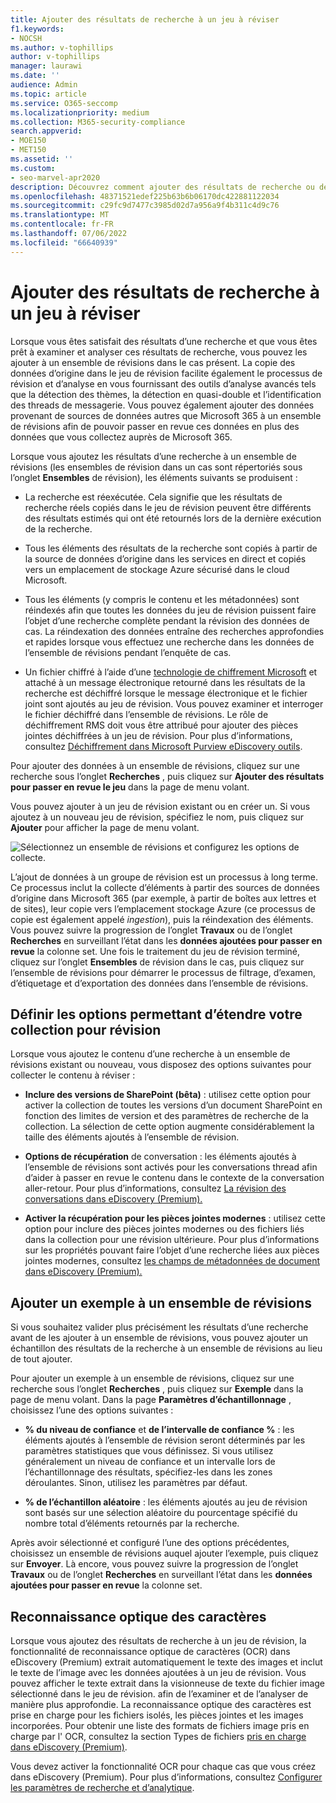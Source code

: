 ```yaml
---
title: Ajouter des résultats de recherche à un jeu à réviser
f1.keywords:
- NOCSH
ms.author: v-tophillips
author: v-tophillips
manager: laurawi
ms.date: ''
audience: Admin
ms.topic: article
ms.service: O365-seccomp
ms.localizationpriority: medium
ms.collection: M365-security-compliance
search.appverid:
- MOE150
- MET150
ms.assetid: ''
ms.custom:
- seo-marvel-apr2020
description: Découvrez comment ajouter des résultats de recherche ou des exemples de ces résultats de recherche à un ensemble de cas eDiscovery (Premium).
ms.openlocfilehash: 48371521edef225b63b6b06170dc422881122034
ms.sourcegitcommit: c29fc9d7477c3985d02d7a956a9f4b311c4d9c76
ms.translationtype: MT
ms.contentlocale: fr-FR
ms.lasthandoff: 07/06/2022
ms.locfileid: "66640939"
---
```

# <a name="add-search-results-to-a-review-set"></a>Ajouter des résultats de recherche à un jeu à réviser

Lorsque vous êtes satisfait des résultats d’une recherche et que vous êtes prêt à examiner et analyser ces résultats de recherche, vous pouvez les ajouter à un ensemble de révisions dans le cas présent. La copie des données d’origine dans le jeu de révision facilite également le processus de révision et d’analyse en vous fournissant des outils d’analyse avancés tels que la détection des thèmes, la détection en quasi-double et l’identification des threads de messagerie. Vous pouvez également ajouter des données provenant de sources de données autres que Microsoft 365 à un ensemble de révisions afin de pouvoir passer en revue ces données en plus des données que vous collectez auprès de Microsoft 365.

Lorsque vous ajoutez les résultats d’une recherche à un ensemble de révisions (les ensembles de révision dans un cas sont répertoriés sous l’onglet **Ensembles** de révision), les éléments suivants se produisent :

- La recherche est réexécutée. Cela signifie que les résultats de recherche réels copiés dans le jeu de révision peuvent être différents des résultats estimés qui ont été retournés lors de la dernière exécution de la recherche.

- Tous les éléments des résultats de la recherche sont copiés à partir de la source de données d’origine dans les services en direct et copiés vers un emplacement de stockage Azure sécurisé dans le cloud Microsoft.

- Tous les éléments (y compris le contenu et les métadonnées) sont réindexés afin que toutes les données du jeu de révision puissent faire l’objet d’une recherche complète pendant la révision des données de cas. La réindexation des données entraîne des recherches approfondies et rapides lorsque vous effectuez une recherche dans les données de l’ensemble de révisions pendant l’enquête de cas.

- Un fichier chiffré à l’aide d’une [technologie de chiffrement Microsoft](encryption.md) et attaché à un message électronique retourné dans les résultats de la recherche est déchiffré lorsque le message électronique et le fichier joint sont ajoutés au jeu de révision. Vous pouvez examiner et interroger le fichier déchiffré dans l’ensemble de révisions. Le rôle de déchiffrement RMS doit vous être attribué pour ajouter des pièces jointes déchiffrées à un jeu de révision. Pour plus d’informations, consultez [Déchiffrement dans Microsoft Purview eDiscovery outils](ediscovery-decryption.md).

Pour ajouter des données à un ensemble de révisions, cliquez sur une recherche sous l’onglet **Recherches** , puis cliquez sur **Ajouter des résultats pour passer en revue le jeu** dans la page de menu volant.

Vous pouvez ajouter à un jeu de révision existant ou en créer un.  Si vous ajoutez à un nouveau jeu de révision, spécifiez le nom, puis cliquez sur **Ajouter** pour afficher la page de menu volant.

![Sélectionnez un ensemble de révisions et configurez les options de collecte.](../media/AeD_AddToReviewSet.png)

L’ajout de données à un groupe de révision est un processus à long terme. Ce processus inclut la collecte d’éléments à partir des sources de données d’origine dans Microsoft 365 (par exemple, à partir de boîtes aux lettres et de sites), leur copie vers l’emplacement stockage Azure (ce processus de copie est également appelé *ingestion*), puis la réindexation des éléments. Vous pouvez suivre la progression de l’onglet **Travaux** ou de l’onglet **Recherches** en surveillant l’état dans les **données ajoutées pour passer en revue** la colonne set. Une fois le traitement du jeu de révision terminé, cliquez sur l’onglet **Ensembles** de révision dans le cas, puis cliquez sur l’ensemble de révisions pour démarrer le processus de filtrage, d’examen, d’étiquetage et d’exportation des données dans l’ensemble de révisions.

## <a name="define-options-to-scope-your-collection-for-review"></a>Définir les options permettant d’étendre votre collection pour révision

Lorsque vous ajoutez le contenu d’une recherche à un ensemble de révisions existant ou nouveau, vous disposez des options suivantes pour collecter le contenu à réviser :

- **Inclure des versions de SharePoint (bêta)** : utilisez cette option pour activer la collection de toutes les versions d’un document SharePoint en fonction des limites de version et des paramètres de recherche de la collection. La sélection de cette option augmente considérablement la taille des éléments ajoutés à l’ensemble de révision.

- **Options de récupération** de conversation : les éléments ajoutés à l’ensemble de révisions sont activés pour les conversations thread afin d’aider à passer en revue le contenu dans le contexte de la conversation aller-retour. Pour plus d’informations, consultez [La révision des conversations dans eDiscovery (Premium).](conversation-review-sets.md)

- **Activer la récupération pour les pièces jointes modernes** : utilisez cette option pour inclure des pièces jointes modernes ou des fichiers liés dans la collection pour une révision ultérieure. Pour plus d’informations sur les propriétés pouvant faire l’objet d’une recherche liées aux pièces jointes modernes, consultez [les champs de métadonnées de document dans eDiscovery (Premium).](document-metadata-fields-in-Advanced-eDiscovery.md)

## <a name="add-a-sample-to-a-review-set"></a>Ajouter un exemple à un ensemble de révisions

Si vous souhaitez valider plus précisément les résultats d’une recherche avant de les ajouter à un ensemble de révisions, vous pouvez ajouter un échantillon des résultats de la recherche à un ensemble de révisions au lieu de tout ajouter.

Pour ajouter un exemple à un ensemble de révisions, cliquez sur une recherche sous l’onglet **Recherches** , puis cliquez sur **Exemple** dans la page de menu volant. Dans la page **Paramètres d’échantillonnage** , choisissez l’une des options suivantes :

- **% du niveau de confiance** et **de l’intervalle de confiance %** : les éléments ajoutés à l’ensemble de révision seront déterminés par les paramètres statistiques que vous définissez. Si vous utilisez généralement un niveau de confiance et un intervalle lors de l’échantillonnage des résultats, spécifiez-les dans les zones déroulantes. Sinon, utilisez les paramètres par défaut.

- **% de l’échantillon aléatoire** : les éléments ajoutés au jeu de révision sont basés sur une sélection aléatoire du pourcentage spécifié du nombre total d’éléments retournés par la recherche.

Après avoir sélectionné et configuré l’une des options précédentes, choisissez un ensemble de révisions auquel ajouter l’exemple, puis cliquez sur **Envoyer**. Là encore, vous pouvez suivre la progression de l’onglet **Travaux** ou de l’onglet **Recherches** en surveillant l’état dans les **données ajoutées pour passer en revue** la colonne set.

## <a name="optical-character-recognition"></a>Reconnaissance optique des caractères

Lorsque vous ajoutez des résultats de recherche à un jeu de révision, la fonctionnalité de reconnaissance optique de caractères (OCR) dans eDiscovery (Premium) extrait automatiquement le texte des images et inclut le texte de l’image avec les données ajoutées à un jeu de révision. Vous pouvez afficher le texte extrait dans la visionneuse de texte du fichier image sélectionné dans le jeu de révision. afin de l’examiner et de l’analyser de manière plus approfondie. La reconnaissance optique des caractères est prise en charge pour les fichiers isolés, les pièces jointes et les images incorporées. Pour obtenir une liste des formats de fichiers image pris en charge par l' OCR, consultez la section Types de fichiers [pris en charge dans eDiscovery (Premium)](supported-filetypes-ediscovery20.md#image).

Vous devez activer la fonctionnalité OCR pour chaque cas que vous créez dans eDiscovery (Premium). Pour plus d’informations, consultez [Configurer les paramètres de recherche et d’analytique](configure-search-and-analytics-settings-in-advanced-ediscovery.md#optical-character-recognition-ocr).
